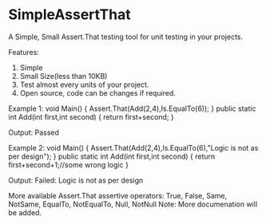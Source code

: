 # SimpleAssertThat
A Simple, Small Assert.That testing tool for unit testing in your projects.

Features:
1. Simple
2. Small Size(less than 10KB)
3. Test almost every units of your project.
4. Open source, code can be changes if required.

Example 1:
void Main()
{
	Assert.That(Add(2,4),Is.EqualTo(6));
}
public static int Add(int first,int second)
{
	return first+second;
}

Output:
Passed

Example 2:
void Main()
{
	Assert.That(Add(2,4),Is.EqualTo(6),"Logic is not as per design");
}
public static int Add(int first,int second)
{
	return first+second+1;//some wrong logic
}

Output:
Failed: Logic is not as per design

More available Assert.That assertive operators:
        True,
        False,
        Same,
        NotSame,
        EqualTo,
        NotEqualTo,
        Null,
        NotNull
 Note: More documenation will be added.
